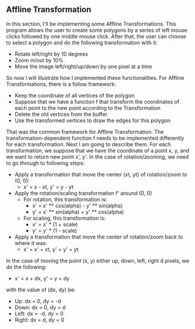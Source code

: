 ## Affline Transformation

In this section, I'll be implementing some Affline Transformations. This program allows the user to create some polygons by a series of left mouse clicks followed by one middle mouse click. After that, the user can choose to select a polygon and do the following transformation with it:

- Rotate left/right by 10 degrees
- Zoom in/out by 10%
- Move the image left/right/up/down by one pixel at a time

So now I will illustrate how I implemented these functionalities. For Affline Transformations, there is a follow framework:

- Keep the coordinate of all vertices of the polygon
- Suppose that we have a function f that transform the coordinates of each point to the new point according to the Transformation
- Delete the old vertices from the buffer
- Use the transformed vertices to draw the edges for this polygon

That was the common framework for Affline Transformation. The transformation-dependent function f needs to be implemented differently for each transformation. Next I am going to describe them. For each transformation, we suppose that we have the coordinate of a point x, y, and we want to return new point x', y'.
In the case of rotation/zooming, we need to go through to following steps:

- Apply a transformation that move the center (xt, yt) of rotation/zoom to (0, 0):
	- x' = x - xt, y' = y - yt
- Apply the rotation/scaling transformation f' around (0, 0)
	- For rotation, this transformation is:
		- x' = x' ** cos(alpha) - y' ** sin(alpha)
		- y' = x' ** sin(alpha) + y' ** cos(alpha)
	- For scaling, this transformation is:
		- x' = x' * (1 + scale)
		- y' = y' * (1 - scale)
- Apply a transformation that move the center of rotation/zoom back to where it was:
	- x' = x' + xt, y' = y' + yt

In the case of moving the point (x, y) either up, down, left, right d pixels, we do the following:

- x' = x + dx, y' = y + dy

with the value of (dx, dy) be:

- Up: dx = 0, dy = -d
- Down: dx = 0, dy = d
- Left: dx = -d, dy = 0
- Right: dx = d, dy = 0

